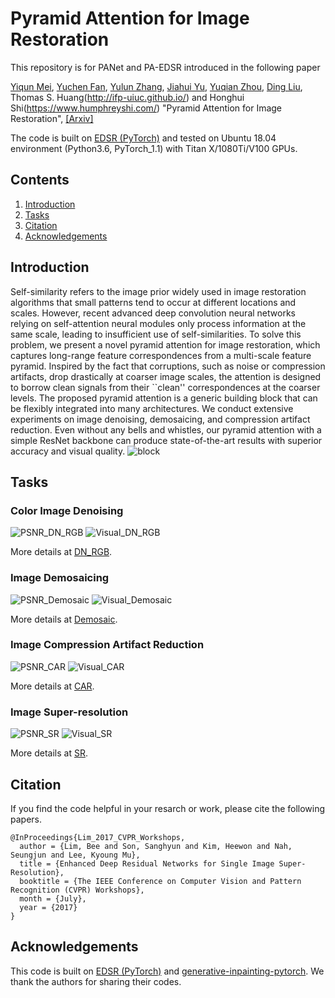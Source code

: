 # Pyramid Attention for Image Restoration
This repository is for PANet and PA-EDSR introduced in the following paper

[Yiqun Mei](http://yiqunm2.web.illinois.edu/), [Yuchen Fan](https://scholar.google.com/citations?user=BlfdYL0AAAAJ&hl=en), [Yulun Zhang](http://yulunzhang.com/), [Jiahui Yu](https://jiahuiyu.com/), [Yuqian Zhou](https://yzhouas.github.io/), [Ding Liu](https://scholar.google.com/citations?user=PGtHUI0AAAAJ&hl=en), Thomas S. Huang(http://ifp-uiuc.github.io/) and Honghui Shi(https://www.humphreyshi.com/) "Pyramid Attention for Image Restoration", [[Arxiv]](https://temp) 

The code is built on [EDSR (PyTorch)](https://github.com/thstkdgus35/EDSR-PyTorch) and tested on Ubuntu 18.04 environment (Python3.6, PyTorch_1.1) with Titan X/1080Ti/V100 GPUs.

## Contents
1. [Introduction](#Introduction)
2. [Tasks](#Tasks)
3. [Citation](#citation)
4. [Acknowledgements](#acknowledgements)

## Introduction
Self-similarity refers to the image prior widely used in image restoration algorithms that small patterns tend to occur at different locations and scales. However, recent advanced deep convolution neural networks relying on self-attention neural modules only process information at the same scale, leading to insufficient use of self-similarities. To solve this problem, we present a novel pyramid attention for image restoration, which captures long-range feature correspondences from a multi-scale feature pyramid. Inspired by the fact that corruptions, such as noise or compression artifacts, drop drastically at coarser image scales, the attention is designed to borrow clean signals from their ``clean'' correspondences at the coarser levels. The proposed pyramid attention is a generic building block that can be flexibly integrated into many architectures. We conduct extensive experiments on image denoising, demosaicing, and compression artifact reduction. Even without any bells and whistles, our pyramid attention with a simple ResNet backbone can produce state-of-the-art results with superior accuracy and visual quality. 
![block](/Figs/block.png)

## Tasks
### Color Image Denoising 
![PSNR_DN_RGB](/Figs/PSNR_DN_RGB.png)
![Visual_DN_RGB](/Figs/Visual_DN_RGB.png)

More details at [DN_RGB](https://github.com/HarukiYqM/PANet-PyTorch/tree/master/DN_RGB).
### Image Demosaicing 
![PSNR_Demosaic](/Figs/PSNR_Demosaic.png)
![Visual_Demosaic](/Figs/Visual_Demosaic.png)

More details at [Demosaic](https://github.com/HarukiYqM/PANet-PyTorch/tree/master/Demosaic).
### Image Compression Artifact Reduction 
![PSNR_CAR](/Figs/PSNR_CAR.png)
![Visual_CAR](/Figs/Visual_CAR.png)

More details at [CAR](https://github.com/HarukiYqM/PANet-PyTorch/tree/master/CAR).
### Image Super-resolution 
![PSNR_SR](/Figs/PSNR_SR.PNG)
![Visual_SR](/Figs/Visual_SR.PNG)

More details at [SR](https://github.com/yulunzhang/RNAN/tree/master/SR).

## Citation
If you find the code helpful in your resarch or work, please cite the following papers.
```
@InProceedings{Lim_2017_CVPR_Workshops,
  author = {Lim, Bee and Son, Sanghyun and Kim, Heewon and Nah, Seungjun and Lee, Kyoung Mu},
  title = {Enhanced Deep Residual Networks for Single Image Super-Resolution},
  booktitle = {The IEEE Conference on Computer Vision and Pattern Recognition (CVPR) Workshops},
  month = {July},
  year = {2017}
}
```
## Acknowledgements
This code is built on [EDSR (PyTorch)](https://github.com/thstkdgus35/EDSR-PyTorch) and [generative-inpainting-pytorch](https://github.com/daa233/generative-inpainting-pytorch). We thank the authors for sharing their codes.
